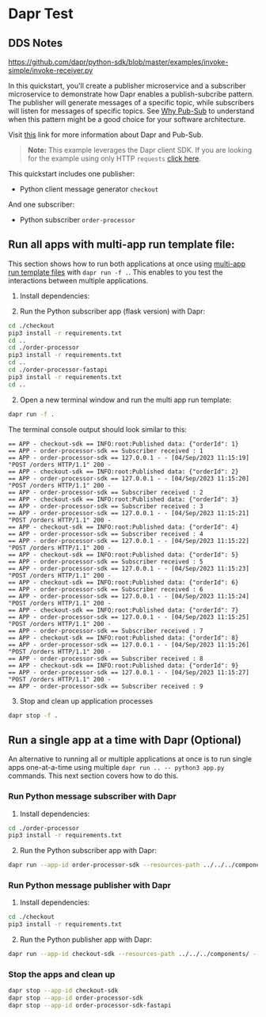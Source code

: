 # Dapr Test

## DDS Notes

<https://github.com/dapr/python-sdk/blob/master/examples/invoke-simple/invoke-receiver.py>


In this quickstart, you'll create a publisher microservice and a subscriber microservice to demonstrate how Dapr enables a publish-subcribe pattern. The publisher will generate messages of a specific topic, while subscribers will listen for messages of specific topics. See [Why Pub-Sub](#why-pub-sub) to understand when this pattern might be a good choice for your software architecture.

Visit [this](https://docs.dapr.io/developing-applications/building-blocks/pubsub/) link for more information about Dapr and Pub-Sub.

> **Note:** This example leverages the Dapr client SDK.  If you are looking for the example using only HTTP `requests` [click here](../http).

This quickstart includes one publisher:

- Python client message generator `checkout` 

And one subscriber: 
 
- Python subscriber `order-processor`

## Run all apps with multi-app run template file:

This section shows how to run both applications at once using [multi-app run template files](https://docs.dapr.io/developing-applications/local-development/multi-app-dapr-run/multi-app-overview/) with `dapr run -f .`.  This enables to you test the interactions between multiple applications.  

1. Install dependencies: 

1. Run the Python subscriber app (flask version) with Dapr: 

<!-- STEP
name: Install Python dependencies
-->

```bash
cd ./checkout
pip3 install -r requirements.txt
cd ..
cd ./order-processor
pip3 install -r requirements.txt
cd ..
cd ./order-processor-fastapi
pip3 install -r requirements.txt
cd ..
```
<!-- END_STEP -->

2. Open a new terminal window and run the multi app run template:


<!-- STEP
name: Run multi app run template
expected_stdout_lines:
  - 'Started Dapr with app id "order-processor-sdk"'
  - 'Started Dapr with app id "checkout-sdk"'
  - '== APP - checkout-sdk == INFO:root:Published data: {"orderId": 1}'
  - '== APP - order-processor-sdk == Subscriber received : 1'
expected_stderr_lines:
output_match_mode: substring
match_order: none
background: true
sleep: 15
timeout_seconds: 30
-->

```bash
dapr run -f .
```

The terminal console output should look similar to this:

```text
== APP - checkout-sdk == INFO:root:Published data: {"orderId": 1}
== APP - order-processor-sdk == Subscriber received : 1
== APP - order-processor-sdk == 127.0.0.1 - - [04/Sep/2023 11:15:19] "POST /orders HTTP/1.1" 200 -
== APP - checkout-sdk == INFO:root:Published data: {"orderId": 2}
== APP - order-processor-sdk == 127.0.0.1 - - [04/Sep/2023 11:15:20] "POST /orders HTTP/1.1" 200 -
== APP - order-processor-sdk == Subscriber received : 2
== APP - checkout-sdk == INFO:root:Published data: {"orderId": 3}
== APP - order-processor-sdk == Subscriber received : 3
== APP - order-processor-sdk == 127.0.0.1 - - [04/Sep/2023 11:15:21] "POST /orders HTTP/1.1" 200 -
== APP - checkout-sdk == INFO:root:Published data: {"orderId": 4}
== APP - order-processor-sdk == Subscriber received : 4
== APP - order-processor-sdk == 127.0.0.1 - - [04/Sep/2023 11:15:22] "POST /orders HTTP/1.1" 200 -
== APP - checkout-sdk == INFO:root:Published data: {"orderId": 5}
== APP - order-processor-sdk == Subscriber received : 5
== APP - order-processor-sdk == 127.0.0.1 - - [04/Sep/2023 11:15:23] "POST /orders HTTP/1.1" 200 -
== APP - checkout-sdk == INFO:root:Published data: {"orderId": 6}
== APP - order-processor-sdk == Subscriber received : 6
== APP - order-processor-sdk == 127.0.0.1 - - [04/Sep/2023 11:15:24] "POST /orders HTTP/1.1" 200 -
== APP - checkout-sdk == INFO:root:Published data: {"orderId": 7}
== APP - order-processor-sdk == 127.0.0.1 - - [04/Sep/2023 11:15:25] "POST /orders HTTP/1.1" 200 -
== APP - order-processor-sdk == Subscriber received : 7
== APP - checkout-sdk == INFO:root:Published data: {"orderId": 8}
== APP - order-processor-sdk == 127.0.0.1 - - [04/Sep/2023 11:15:26] "POST /orders HTTP/1.1" 200 -
== APP - order-processor-sdk == Subscriber received : 8
== APP - checkout-sdk == INFO:root:Published data: {"orderId": 9}
== APP - order-processor-sdk == 127.0.0.1 - - [04/Sep/2023 11:15:27] "POST /orders HTTP/1.1" 200 -
== APP - order-processor-sdk == Subscriber received : 9

```

3. Stop and clean up application processes

```bash
dapr stop -f .
```
<!-- END_STEP -->

## Run a single app at a time with Dapr (Optional)

An alternative to running all or multiple applications at once is to run single apps one-at-a-time using multiple `dapr run .. -- python3 app.py` commands.  This next section covers how to do this. 

### Run Python message subscriber with Dapr

1. Install dependencies: 

```bash
cd ./order-processor
pip3 install -r requirements.txt
```

2. Run the Python subscriber app with Dapr: 

```bash
dapr run --app-id order-processor-sdk --resources-path ../../../components/ --app-port 6001 -- uvicorn app:app --port 6002
```

### Run Python message publisher with Dapr

1. Install dependencies: 

```bash
cd ./checkout
pip3 install -r requirements.txt 
```

2. Run the Python publisher app with Dapr: 

```bash
dapr run --app-id checkout-sdk --resources-path ../../../components/ -- python3 app.py
```

### Stop the apps and clean up

```bash
dapr stop --app-id checkout-sdk
dapr stop --app-id order-processor-sdk
dapr stop --app-id order-processor-sdk-fastapi
```
